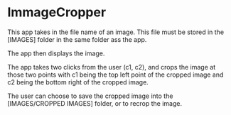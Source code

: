 # ImmageCropper
This app takes in the file name of an image. This file must be stored in the [IMAGES] folder in the same folder ass the app. 

The app then displays the image.

The app takes two clicks from the user (c1, c2), and crops the image at those two points with c1 being the top left point of the cropped image and c2 being the bottom right of the cropped image.

The user can choose to save the cropped image into the [IMAGES/CROPPED IMAGES] folder, or to recrop the image. 
